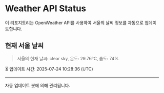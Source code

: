 
# Weather API Status

이 리포지토리는 OpenWeather API를 사용하여 서울의 날씨 정보를 자동으로 업데이트합니다.

## 현재 서울 날씨
> 서울의 현재 날씨: clear sky, 온도: 29.76°C, 습도: 74%

⏳ 업데이트 시간: 2025-07-24 10:28:36 (UTC)

---
자동 업데이트 봇에 의해 관리됩니다.
